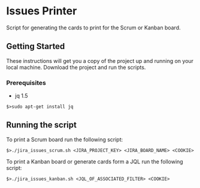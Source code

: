 # Issues Printer

Script for generating the cards to print for the Scrum or Kanban board.

## Getting Started

These instructions will get you a copy of the project up and running on your local machine. Download the project and run the scripts.

### Prerequisites

- jq 1.5

```
$>sudo apt-get install jq
```

## Running the script

To print a Scrum board run the following script:
```
$>./jira_issues_scrum.sh <JIRA_PROJECT_KEY> <JIRA_BOARD_NAME> <COOKIE> 
```

To print a Kanban board or generate cards form a JQL run the following script:
```
$>./jira_issues_kanban.sh <JQL_OF_ASSOCIATED_FILTER> <COOKIE> 
```
